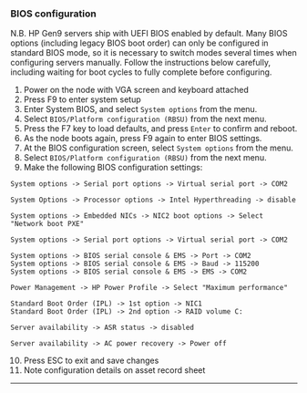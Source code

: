 ### BIOS configuration

N.B. HP Gen9 servers ship with UEFI BIOS enabled by default. Many BIOS options (including legacy BIOS boot order) can only be configured in standard BIOS mode, so it is necessary to switch modes several times when configuring servers manually. Follow the instructions below carefully, including waiting for boot cycles to fully complete before configuring. 

 1. Power on the node with VGA screen and keyboard attached
 2. Press F9 to enter system setup
 3. Enter System BIOS, and select ```System options``` from the menu.
 4. Select ```BIOS/Platform configuration (RBSU)``` from the next menu.
 5. Press the F7 key to load defaults, and press ```Enter``` to confirm and reboot.
 6. As the node boots again, press F9 again to enter BIOS settings.
 7. At the BIOS configuration screen, select ```System options``` from the menu.
 8. Select ```BIOS/Platform configuration (RBSU)``` from the next menu.
 9. Make the following BIOS configuration settings:
```
System options -> Serial port options -> Virtual serial port -> COM2
```
```
System Options -> Processor options -> Intel Hyperthreading -> disable
```
```
System options -> Embedded NICs -> NIC2 boot options -> Select "Network boot PXE"
```
```
System options -> Serial port options -> Virtual serial port -> COM2
```
```
System options -> BIOS serial console & EMS -> Port -> COM2
System options -> BIOS serial console & EMS -> Baud -> 115200
System options -> BIOS serial console & EMS -> EMS -> COM2
```
```
Power Management -> HP Power Profile -> Select "Maximum performance"
```
```
Standard Boot Order (IPL) -> 1st option -> NIC1
Standard Boot Order (IPL) -> 2nd option -> RAID volume C:
```
```
Server availability -> ASR status -> disabled
```
```
Server availability -> AC power recovery -> Power off
```

   10. Press ESC to exit and save changes
   11. Note configuration details on asset record sheet

***

